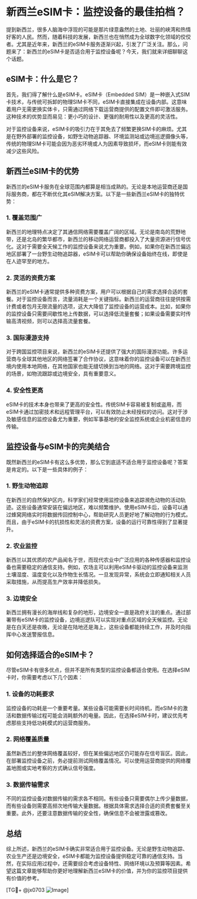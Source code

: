 # 新西兰eSIM卡：监控设备的最佳拍档？

提到新西兰，很多人脑海中浮现的可能是那片绿意盎然的土地、壮丽的峡湾和热情好客的人民。然而，随着科技的发展，新西兰也在悄然成为全球数字化领域的佼佼者。尤其是近年来，新西兰的eSIM卡服务逐渐兴起，引发了广泛关注。那么，问题来了：新西兰的eSIM卡是否适合用于监控设备呢？今天，我们就来详细聊聊这个话题。

## eSIM卡：什么是它？

首先，我们得了解什么是eSIM卡。eSIM卡（Embedded SIM）是一种嵌入式SIM卡技术，与传统可拆卸的物理SIM卡不同，eSIM卡直接集成在设备内部。这意味着用户无需更换实体卡，只需通过网络下载运营商提供的配置文件即可激活服务。这种技术的优势显而易见：更小巧的设计、更强的耐用性以及更高的灵活性。

对于监控设备来说，eSIM卡的吸引力在于其免去了频繁更换SIM卡的麻烦。尤其是在野外部署的监控设备，如野生动物追踪器、环境监测站或边境巡逻摄像头等，传统的物理SIM卡可能会因为恶劣环境或人为因素导致损坏，而eSIM卡则能有效减少这些风险。

## 新西兰eSIM卡的优势

新西兰的eSIM卡服务在全球范围内都算是相当成熟的。无论是本地运营商还是国际服务商，都在不断优化其eSIM解决方案。以下是一些新西兰eSIM卡的独特优势：

### 1. **覆盖范围广**

新西兰的地理特点决定了其通信网络需要覆盖广阔的区域。无论是南岛的荒野地带，还是北岛的繁华都市，新西兰的移动网络运营商都投入了大量资源进行信号优化。这对于需要全天候工作的监控设备来说尤为重要。例如，如果你在新西兰偏远地区部署了一台野生动物追踪器，eSIM卡可以帮助你确保设备始终在线，即使是在人迹罕至的地方。

### 2. **灵活的资费方案**

新西兰的eSIM卡通常提供多种资费方案，用户可以根据自己的需求选择合适的套餐。对于监控设备而言，流量消耗是一个关键指标。新西兰的运营商往往提供按需计费或者包月无限流量的选项，这大大降低了监控设备的运营成本。比如，如果你的监控设备只需要间歇性地上传数据，可以选择低流量套餐；如果设备需要实时传输高清视频，则可以选择高流量套餐。

### 3. **国际漫游支持**

对于跨国监控项目来说，新西兰的eSIM卡还提供了强大的国际漫游功能。许多运营商与全球其他地区的网络签署了合作协议，这意味着你的监控设备可以在新西兰境内使用本地网络，在其他国家也能无缝切换到当地的网络。这对于需要跨境监控的场景，如物流跟踪或边境安全，具有重要意义。

### 4. **安全性更高**

eSIM卡的技术本身也带来了更高的安全性。传统SIM卡容易被复制或盗用，而eSIM卡通过加密技术和远程管理平台，可以有效防止未经授权的访问。这对于涉及敏感信息的监控设备尤为重要，例如军事基地的安全监控系统或企业机密信息的传输。

## 监控设备与eSIM卡的完美结合

既然新西兰的eSIM卡有这么多优势，那么它到底适不适合用于监控设备呢？答案是肯定的。以下是一些具体的例子：

### 1. **野生动物追踪**

在新西兰的自然保护区内，科学家们经常使用监控设备来追踪濒危动物的活动轨迹。这些设备通常安装在偏远地区，难以频繁维护。使用eSIM卡后，设备可以通过蜂窝网络实时将数据传回控制中心，帮助研究人员更好地了解动物的行为模式。而且，由于eSIM卡的抗损性和灵活的资费方案，设备的运行可靠性得到了显著提升。

### 2. **农业监控**

新西兰以其优质的农产品闻名于世，而现代农业中广泛应用的各种传感器和监控设备也需要稳定的通信支持。例如，农场主可以利用eSIM卡驱动的监控设备来监测土壤湿度、温度变化以及作物生长情况。一旦发现异常，系统会立即通知相关人员采取措施，从而提高生产效率并降低损失。

### 3. **边境安全**

新西兰拥有漫长的海岸线和复杂的地形，边境安全一直是政府关注的重点。通过部署带有eSIM卡的监控设备，边境巡逻队可以实现对重点区域的全天候监控。无论是在白天还是夜晚，无论是在陆地还是海上，这些设备都能持续工作，并及时向指挥中心发送警报信息。

## 如何选择适合的eSIM卡？

尽管eSIM卡有很多优点，但并不是所有类型的监控设备都适合使用。在选择eSIM卡时，你需要考虑以下几个因素：

### 1. **设备的功耗要求**

监控设备的功耗是一个重要考量。某些设备可能需要长时间待机，而eSIM卡的激活和数据传输过程可能会消耗额外的电量。因此，在选择eSIM卡时，建议优先考虑那些支持低功耗模式的运营商服务。

### 2. **网络覆盖质量**

虽然新西兰的整体网络覆盖较好，但在某些偏远地区仍可能存在信号盲区。因此，在部署监控设备之前，务必提前测试网络覆盖情况。可以使用运营商提供的网络覆盖地图或实地考察的方式确认信号强度。

### 3. **数据传输需求**

不同的监控设备对数据传输的需求各不相同。有些设备只需要偶尔上传少量数据，而有些设备则需要高频次地传输大量数据。根据具体需求选择合适的资费套餐至关重要。此外，还要注意数据传输的安全性，确保信息不会被泄露或篡改。

## 总结

综上所述，新西兰的eSIM卡确实非常适合用于监控设备。无论是野生动物追踪、农业生产还是边境安全，eSIM卡都能为监控设备提供稳定可靠的通信支持。当然，在实际应用过程中，还需要综合考虑设备特性、网络环境以及预算等因素。希望这篇文章能够帮助你更好地理解新西兰eSIM卡的价值，并为你的监控项目提供有价值的参考。

[TG💪+ @jx0703 ![Image](https://github.com/user-attachments/assets/dbca1d08-cadb-493c-b0ec-ad6f7a83f270)]